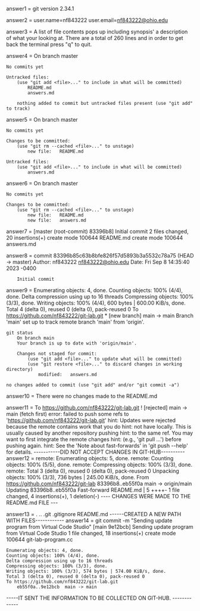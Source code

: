 answer1 = 
    git version 2.34.1

answer2 = 
    user.name=nf843222
    user.email=nf843222@ohio.edu

answer3 = 
    A list of file contents pops up including synopsis' a description of what your looking at. 
    There are a total of 260 lines and in order to get back the terminal press "q" to quit.

answer4 = 
    On branch master

    No commits yet

    Untracked files:
        (use "git add <file>..." to include in what will be committed)
            README.md
            answers.md

        nothing added to commit but untracked files present (use "git add" to track)

answer5 =
    On branch master

    No commits yet

    Changes to be committed:
        (use "git rm --cached <file>..." to unstage)
            new file:   README.md

    Untracked files:
        (use "git add <file>..." to include in what will be committed)
            answers.md

answer6 =
    On branch master

    No commits yet

    Changes to be committed:
        (use "git rm --cached <file>..." to unstage)
            new file:   README.md
            new file:   answers.md

answer7 =
    [master (root-commit) 83396b8] Initial commit
    2 files changed, 20 insertions(+)
    create mode 100644 README.md
    create mode 100644 answers.md

answer8 =
    commit 83396b85c63b8bfe826f57d5893b3a5532c78a75 (HEAD -> master)
    Author: nf843222 <nf843222@ohio.edu>
    Date:   Fri Sep 8 14:35:40 2023 -0400

        Initial commit

answer9 = 
    Enumerating objects: 4, done.
    Counting objects: 100% (4/4), done.
    Delta compression using up to 16 threads
    Compressing objects: 100% (3/3), done.
    Writing objects: 100% (4/4), 600 bytes | 600.00 KiB/s, done.
    Total 4 (delta 0), reused 0 (delta 0), pack-reused 0
    To https://github.com/nf843222/git-lab.git
    * [new branch]      main -> main
    Branch 'main' set up to track remote branch 'main' from 'origin'.

    git status
        On branch main
        Your branch is up to date with 'origin/main'.

        Changes not staged for commit:
            (use "git add <file>..." to update what will be committed)
            (use "git restore <file>..." to discard changes in working directory)
                modified:   answers.md

    no changes added to commit (use "git add" and/or "git commit -a")
    
answer10 = 
    There were no changes made to the README.md

answer11 = 
    To https://github.com/nf843222/git-lab.git
     ! [rejected]        main -> main (fetch first)
    error: failed to push some refs to 'https://github.com/nf843222/git-lab.git'
    hint: Updates were rejected because the remote contains work that you do
    hint: not have locally. This is usually caused by another repository pushing
    hint: to the same ref. You may want to first integrate the remote changes
    hint: (e.g., 'git pull ...') before pushing again.
    hint: See the 'Note about fast-forwards' in 'git push --help' for details.
    -----------DID NOT ACCEPT CHANGES IN GIT-HUB----------
answer12 =
    remote: Enumerating objects: 5, done.
    remote: Counting objects: 100% (5/5), done.
    remote: Compressing objects: 100% (3/3), done.
    remote: Total 3 (delta 0), reused 0 (delta 0), pack-reused 0
    Unpacking objects: 100% (3/3), 736 bytes | 245.00 KiB/s, done.
    From https://github.com/nf843222/git-lab
        83396b8..eb55f0a  main       -> origin/main
    Updating 83396b8..eb55f0a
    Fast-forward
        README.md | 5 ++++-
        1 file changed, 4 insertions(+), 1 deletion(-)
    ---- CHANGES WERE MADE TO THE README.md FILE ---

answer13 =
    .  ..  .git  .gitignore  README.md
    ------CREATED A NEW PATH WITH FILES------------
answer14 = 
    git commit -m "Sending update program from Virtual Code Studio"
    [main 9e12bcb] Sending update program from Virtual Code Studio
    1 file changed, 18 insertions(+)
    create mode 100644 git-lab-program.cc

    Enumerating objects: 4, done.
    Counting objects: 100% (4/4), done.
    Delta compression using up to 16 threads
    Compressing objects: 100% (3/3), done.
    Writing objects: 100% (3/3), 574 bytes | 574.00 KiB/s, done.
    Total 3 (delta 0), reused 0 (delta 0), pack-reused 0
    To https://github.com/nf843222/git-lab.git
        eb55f0a..9e12bcb  main -> main
 -----IT SENT THE INFORMATION TO BE COLLECTED ON GIT-HUB. -------------
